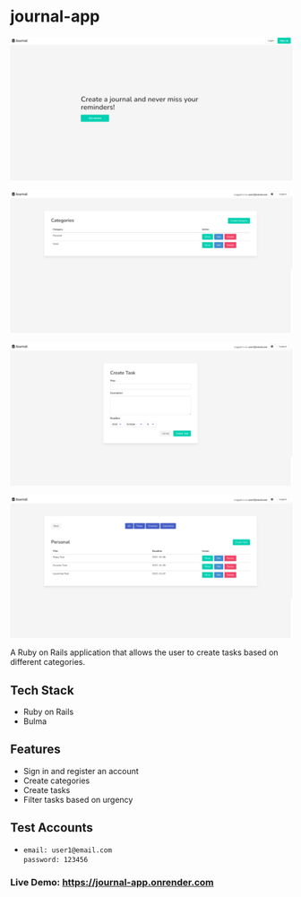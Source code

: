 # journal-app

![Screenshot](./app/assets/images/screenshot_1.png)

![Screenshot](./app/assets/images/screenshot_2.png)

![Screenshot](./app/assets/images/screenshot_3.png)

![Screenshot](./app/assets/images/screenshot_4.png)

A Ruby on Rails application that allows the user to create tasks based on different categories.

## Tech Stack

- Ruby on Rails
- Bulma

## Features

- Sign in and register an account
- Create categories
- Create tasks
- Filter tasks based on urgency

## Test Accounts

- `email: user1@email.com`  
  `password: 123456`

### Live Demo: https://journal-app.onrender.com

